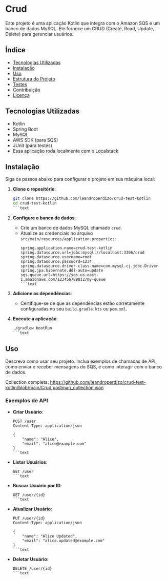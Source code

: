 # Crud

Este projeto é uma aplicação Kotlin que integra com o Amazon SQS e um banco de dados MySQL. Ele fornece um CRUD (Create, Read, Update, Delete) para gerenciar usuários.

## Índice

- [Tecnologias Utilizadas](#tecnologias-utilizadas)
- [Instalação](#instalação)
- [Uso](#uso)
- [Estrutura do Projeto](#estrutura-do-projeto)
- [Testes](#testes)
- [Contribuição](#contribuição)
- [Licença](#licença)

## Tecnologias Utilizadas

- Kotlin
- Spring Boot
- MySQL
- AWS SDK (para SQS)
- JUnit (para testes)
- Essa aplicação roda localmente com o Localstack

## Instalação

Siga os passos abaixo para configurar o projeto em sua máquina local:

1. **Clone o repositório**:
   ```bash
   git clone https://github.com/leandroperdizo/crud-test-kotlin
   cd crud-test-kotlin
   ```text

2. **Configure o banco de dados**:
    - Crie um banco de dados MySQL chamado `crud`.
    - Atualize as credenciais no arquivo `src/main/resources/application.properties`:
      ```properties
      spring.application.name=crud-test-kotlin
      spring.datasource.url=jdbc:mysql://localhost:3306/crud
      spring.datasource.username=root
      spring.datasource.password=1234
      spring.datasource.driver-class-name=com.mysql.cj.jdbc.Driver
      spring.jpa.hibernate.ddl-auto=update
      sqs.queue.url=https://sqs.us-east-1.amazonaws.com/123456789012/my-queue
      ```text

3. **Adicione as dependências**:
    - Certifique-se de que as dependências estão corretamente configuradas no seu `build.gradle.kts` ou `pom.xml`.

4. **Execute a aplicação**:
   ```bash
   ./gradlew bootRun
   ```text

## Uso

Descreva como usar seu projeto. Inclua exemplos de chamadas de API, como enviar e receber mensagens do SQS, e como interagir com o banco de dados.

Collection completa: https://github.com/leandroperdizo/crud-test-kotlin/blob/main/Crud.postman_collection.json  

### Exemplos de API

- **Criar Usuário**:
  ```http
  POST /user
  Content-Type: application/json

  {
      "name": "Alice",
      "email": "alice@example.com"
  }
  ```text

- **Listar Usuários**:
  ```http
  GET /user
  ```text

- **Buscar Usuário por ID**:
  ```http
  GET /user/{id}
  ```text

- **Atualizar Usuário**:
  ```http
  PUT /user/{id}
  Content-Type: application/json

  {
      "name": "Alice Updated",
      "email": "alice.updated@example.com"
  }
  ```text

- **Deletar Usuário**:
  ```http
  DELETE /user/{id}
  ```text

    
